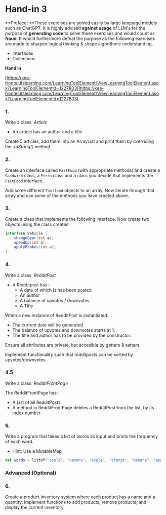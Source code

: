 # Hand-in 3

**Preface: **These exercises are solved easily by large language models such as ChatGPT. It is highly advised **against usage** of LLM's for the purpose of **generating code** to solve these exercises and would count as **fraud**. It would furthermore defeat the purpose as the following exercises are made to sharpen logical thinking & shape algorithmic understanding.

- Interfaces
- Collections

**Hand in**

[https://kea-fronter.itslearning.com/LearningToolElement/ViewLearningToolElement.aspx?LearningToolElementId=1227803](https://kea-fronter.itslearning.com/LearningToolElement/ViewLearningToolElement.aspx?LearningToolElementId=1227803)



### **1.**

Write a class: *Article*

- An article has an author and a title

Create 5 articles, add them into an ArrayList and print them by overriding the *.toString()* method



### 2.

Create an interface called `FastFood` (with appropriate methods) and create a `Sandwich` class, a `Pizza` class and a class you decide that implements the `FastFood` interface.

Add some different `Fastfood` objects to an array. Now iterate through that array and use some of the methods you have created above. 



### 3.

Create a class that implements the following interface. Now create two objects using the class created

```java
interface Vehicle {
    changeGear(int a);
    speedUp(int a);
    applyBrakes(int a);
}
```



### 4.

Write a class: *RedditPost*

- A Redditpost has :
  - A date of which is has been posted
  - An author
  - A balance of upvotes / downvotes
  - A Title

When a new instance of RedditPost is instantiated:

- The current date will be generated.
- The balance of upvotes and downvotes starts at 1.
- The title and author has to be provided by the constructor.



Ensure all attributes are private, but accesible by getters & setters.

Implement functionality such that redditposts can be sorted by upvotes/downvotes



### **4.5**

Write a class: *RedditFrontPage*

The RedditFrontPage has:

- A List of all RedditPosts
- A method in RedditFrontPage deletes a RedditPost from the list, by its index number



### 5.

Write a program that takes a list of words as input and prints the frequency of each word.

- Hint: Use a MutableMap

```kotlin
val words = listOf("apple", "banana", "apple", "orange", "banana", "apple", "orange", "banana", "apple","banana", "apple", "orange", "banana","banana", "apple", "orange", "apple", "orange", "banana")
```



### Advanced (Optional)

### 6.

Create a product inventory system where each product has a name and a quantity. Implement functions to add products, remove products, and display the current inventory.
